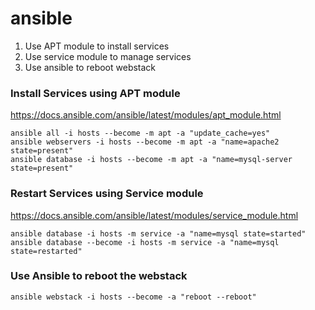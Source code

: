 # ansible

1. Use APT module to install services
2. Use service module to manage services
3. Use ansible to reboot webstack

### Install Services using APT module
https://docs.ansible.com/ansible/latest/modules/apt_module.html
``` shell
ansible all -i hosts --become -m apt -a "update_cache=yes"
ansible webservers -i hosts --become -m apt -a "name=apache2 state=present"
ansible database -i hosts --become -m apt -a "name=mysql-server state=present"
```

### Restart Services using Service module
https://docs.ansible.com/ansible/latest/modules/service_module.html
``` shell
ansible database -i hosts -m service -a "name=mysql state=started"
ansible database --become -i hosts -m service -a "name=mysql state=restarted"
 ```

### Use Ansible to reboot the webstack
``` shell
ansible webstack -i hosts --become -a "reboot --reboot"
 ```
